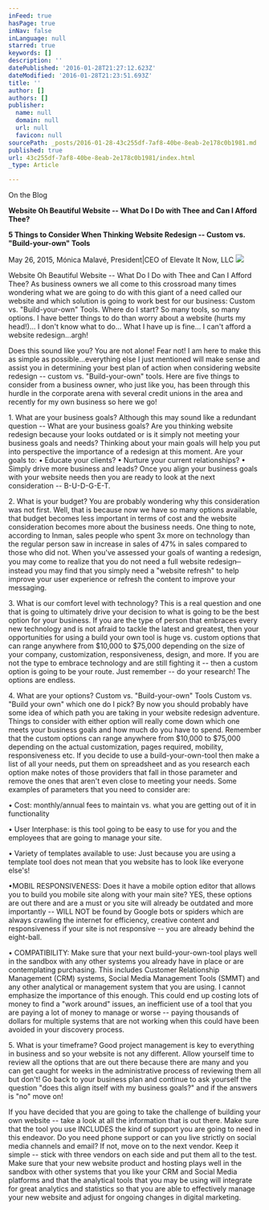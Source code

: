 ```yaml
---
inFeed: true
hasPage: true
inNav: false
inLanguage: null
starred: true
keywords: []
description: ''
datePublished: '2016-01-28T21:27:12.623Z'
dateModified: '2016-01-28T21:23:51.693Z'
title: ''
author: []
authors: []
publisher:
  name: null
  domain: null
  url: null
  favicon: null
sourcePath: _posts/2016-01-28-43c255df-7af8-40be-8eab-2e178c0b1981.md
published: true
url: 43c255df-7af8-40be-8eab-2e178c0b1981/index.html
_type: Article

---
```

On the Blog

**Website Oh
Beautiful Website -- What Do I Do with Thee and Can I Afford Thee?**

**5 Things to
Consider When Thinking Website Redesign -- Custom vs. "Build-your-own" Tools**

May 26,
2015, Mónica Malavé, President|CEO of Elevate It Now, LLC
![](https://the-grid-user-content.s3-us-west-2.amazonaws.com/cf7ea010-dbec-41a6-aaaa-1c9fea7b6257.jpg)

Website Oh Beautiful Website -- What Do I Do with Thee and Can I Afford Thee? As business owners we all come to this crossroad many times wondering what we are going to do with this giant of a need called our website and which solution is going to work best for our business: Custom vs. "Build-your-own" Tools. 
Where do I start? So many tools, so many options. I have better things to do than worry about a website (hurts my head!)... I don't know what to do... What I have up is fine... I can't afford a website redesign...argh! 

Does this sound like you? You are not alone! Fear not! I am here to make this as simple as possible...everything else I just mentioned will make sense and assist you in determining your best plan of action when considering website redesign -- custom vs. "Build-your-own" tools. Here are five things to consider from a business owner, who just like you, has been through this hurdle in the corporate arena with several credit unions in the area and recently for my own business so here we go! 

1\. What are your business goals? 
Although this may sound like a redundant question -- What are your business goals? Are you thinking website redesign because your looks outdated or is it simply not meeting your business goals and needs? 
Thinking about your main goals will help you put into perspective the importance of a redesign at this moment. Are your goals to:
• Educate your clients? 
• Nurture your current relationships?
• Simply drive more business and leads? 
Once you align your business goals with your website needs then you are ready to look at the next consideration -- B-U-D-G-E-T. 

2\. What is your budget?
You are probably wondering why this consideration was not first. Well, that is because now we have so many options available, that budget becomes less important in terms of cost and the website consideration becomes more about the business needs. 
One thing to note, according to Inman, sales people who spent 3x more on technology than the regular person saw in increase in sales of 47% in sales compared to those who did not. 
When you've assessed your goals of wanting a redesign, you may come to realize that you do not need a full website redesign ̶ instead you may find that you simply need a "website refresh" to help improve your user experience or refresh the content to improve your messaging. 

3\. What is our comfort level with technology?
This is a real question and one that is going to ultimately drive your decision to what is going to be the best option for your business. If you are the type of person that embraces every new technology and is not afraid to tackle the latest and greatest, then your opportunities for using a build your own tool is huge vs. custom options that can range anywhere from $10,000 to $75,000 depending on the size of your company, customization, responsiveness, design, and more.
If you are not the type to embrace technology and are still fighting it -- then a custom option is going to be your route. Just remember -- do your research! The options are endless. 

4\. What are your options? Custom vs. "Build-your-own" Tools
Custom vs. "Build your own" which one do I pick? By now you should probably have some idea of which path you are taking in your website redesign adventure. Things to consider with either option will really come down which one meets your business goals and how much do you have to spend.
Remember that the custom options can range anywhere from $10,000 to $75,000 depending on the actual customization, pages required, mobility, responsiveness etc.
If you decide to use a build-your-own-tool then make a list of all your needs, put them on spreadsheet and as you research each option make notes of those providers that fall in those parameter and remove the ones that aren't even close to meeting your needs. Some examples of parameters that you need to consider are: 

• Cost: monthly/annual fees to maintain vs. what you are getting out of it in functionality 

• User Interphase: is this tool going to be easy to use for you and the employees that are going to manage your site.

• Variety of templates available to use: Just because you are using a template tool does not mean that you website has to look like everyone else's! 

•MOBIL RESPONSIVENESS: Does it have a mobile option editor that allows you to build you mobile site along with your main site? YES, these options are out there and are a must or you site will already be outdated and more importantly -- WILL NOT be found by Google bots or spiders which are always crawling the internet for efficiency, creative content and responsiveness if your site is not responsive -- you are already behind the eight-ball. 

• COMPATIBILITY: Make sure that your next build-your-own-tool plays well in the sandbox with any other systems you already have in place or are contemplating purchasing. This includes Customer Relationship Management (CRM) systems, Social Media Management Tools (SMMT) and any other analytical or management system that you are using. I cannot emphasize the importance of this enough. This could end up costing lots of money to find a "work around" issues, an inefficient use of a tool that you are paying a lot of money to manage or worse -- paying thousands of dollars for multiple systems that are not working when this could have been avoided in your discovery process. 

5\. What is your timeframe?
Good project management is key to everything in business and so your website is not any different. Allow yourself time to review all the options that are out there because there are many and you can get caught for weeks in the administrative process of reviewing them all but don't! Go back to your business plan and continue to ask yourself the question "does this align itself with my business goals?" and if the answers is "no" move on! 

If you have decided that you are going to take the challenge of building your own website -- take a look at all the information that is out there. Make sure that the tool you use INCLUDES the kind of support you are going to need in this endeavor. Do you need phone support or can you live strictly on social media channels and email? If not, move on to the next vendor. Keep it simple -- stick with three vendors on each side and put them all to the test. Make sure that your new website product and hosting plays well in the sandbox with other systems that you like your CRM and Social Media platforms and that the analytical tools that you may be using will integrate for great analytics and statistics so that you are able to effectively manage your new website and adjust for ongoing changes in digital marketing.